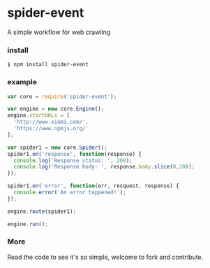 spider-event
============

A simple workflow for web crawling

### install

```
$ npm install spider-event
```

### example

```javascript
var core = require('spider-event');

var engine = new core.Engine();
engine.startURLs = [
  'http://www.xiami.com/',
  'https://www.npmjs.org/'
];

var spider1 = new core.Spider();
spider1.on('response', function(response) {
  console.log('Response status: ', 200);
  console.log('Response body: ', response.body.slice(0,20));
});

spider1.on('error', function(err, resquest, response) {
  console.error('An error happened!');
});

engine.route(spider1);

engine.run();
```

### More
Read the code to see it's so simple, welcome to fork and contribute.
